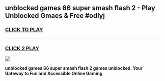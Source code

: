
## unblocked games 66 super smash flash 2 - Play Unblocked Gmaes & Free #odlyj
<h3>
<a href="https://news.freeplayer.one?title=unblocked_games_66_super_smash_flash_2&ref=03M">CLICK TO PLAY</a></h3>
<hr>

<h3>
<a href="https://news.freeplayer.one?title=unblocked_games_66_super_smash_flash_2&ref=03M">CLICK 2 PLAY</a>
  
</h3>

<a href="https://news.freeplayer.one?title=unblocked_games_66_super_smash_flash_2&ref=03M"><img src="https://clearcache.store/games.png"></a>


**unblocked games 66 super smash flash 2 games unblocked: Your Gateway to Fun and Accessible Online Gaming**
